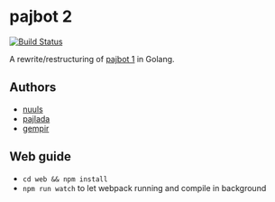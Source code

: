 # pajbot 2

[![Build Status](https://travis-ci.org/pajlada/pajbot2.svg?branch=master)](https://travis-ci.org/pajlada/pajbot2)

A rewrite/restructuring of [pajbot 1](https://github.com/pajlada/pajbot) in Golang.

## Authors
 * [nuuls](https://github.com/nuuls)
 * [pajlada](https://github.com/pajlada)
 * [gempir](https://github.com/gempir)


## Web guide
* `cd web && npm install`
* `npm run watch` to let webpack running and compile in background
